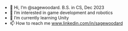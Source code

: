 - 👋 Hi, I’m @sagewoodard. B.S. in CS, Dec 2023
- 👀 I’m interested in game development and robotics
- 🌱 I’m currently learning Unity
- 📫 How to reach me www.linkedin.com/in/sagewoodard

<!---
sagewoodard/sagewoodard is a ✨ special ✨ repository because its `README.md` (this file) appears on your GitHub profile.
You can click the Preview link to take a look at your changes.
--->
